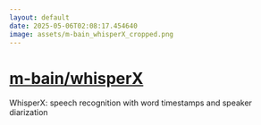 ```yaml
---
layout: default
date: 2025-05-06T02:08:17.454640
image: assets/m-bain_whisperX_cropped.png
---
```


# [m-bain/whisperX](https://github.com/m-bain/whisperX)

WhisperX: speech recognition with word timestamps and speaker diarization
